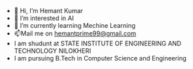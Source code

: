 - 👋 Hi, I’m Hemant Kumar 
- 👀 I’m interested in AI
- 🌱 I’m currently learning Mechine Learning 
- 📫Mail me on hemantprime99@gmail.com
- I am shudunt at STATE INSTITUTE OF ENGINEERING AND TECHNOLOGY NILOKHERI
- I am pursuing B.Tech in Computer Science and Engineering 

<!---
hemant125177/hemant125177 is a ✨ special ✨ repository because its `README.md` (this file) appears on your GitHub profile.
You can click the Preview link to take a look at your changes.
--->
